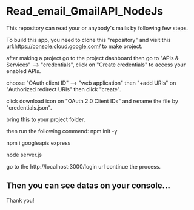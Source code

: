 # Read_email_GmailAPI_NodeJs
This repository can read your or anybody's mails by following few steps.

To build this app, you need to clone this "repository" and visit this url:https://console.cloud.google.com/ to make project.

after making a project go to the project dashboard then go to "APIs & Services" --> "credentials", click on "Create credentials" to access your enabled APIs.

choose "OAuth client ID" --> "web application" then "+add URIs" on "Authorized redirect URIs" then click "create".

click download icon on "OAuth 2.0 Client IDs" and rename the file by "credentials.json".

bring this to your project folder.

then run the following commend:
npm init -y

npm i googleapis express

node server.js

go to the http://localhost:3000/login url continue the process.



## Then you can see datas on your console...


Thank you!
